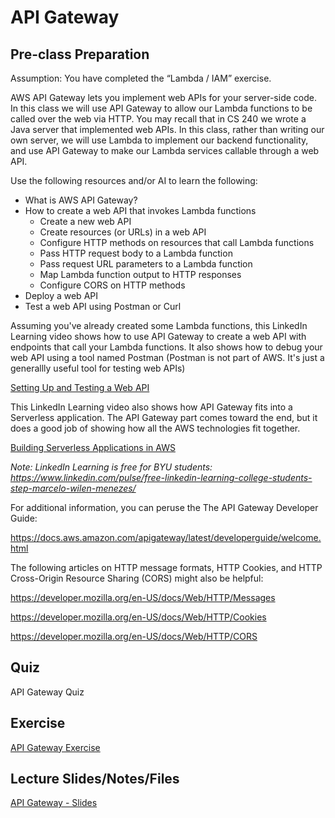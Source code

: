 # API Gateway

## Pre-class Preparation

Assumption: You have completed the “Lambda / IAM” exercise.

AWS API Gateway lets you implement web APIs for your server-side code.  In this class we will use API Gateway to allow our Lambda functions to be called over the web via HTTP.  You may recall that in CS 240 we wrote a Java server that implemented web APIs.  In this class, rather than writing our own server, we will use Lambda to implement our backend functionality, and use API Gateway to make our Lambda services callable through a web API.

Use the following resources and/or AI to learn the following:

- What is AWS API Gateway?
- How to create a web API that invokes Lambda functions
    - Create a new web API
    - Create resources (or URLs) in a web API
    - Configure HTTP methods on resources that call Lambda functions
    - Pass HTTP request body to a Lambda function
    - Pass request URL parameters to a Lambda function
    - Map Lambda function output to HTTP responses
    - Configure CORS on HTTP methods
- Deploy a web API
- Test a web API using Postman or Curl
 
Assuming you've already created some Lambda functions, this LinkedIn Learning video shows how to use API Gateway to create a web API with endpoints that call your Lambda functions. It also shows how to debug your web API using a tool named Postman (Postman is not part of AWS. It's just a generallly useful tool for testing web APIs)

[Setting Up and Testing a Web API](https://www.linkedin.com/learning/building-serverless-apps-on-aws-2/set-up-your-get-api-gateway
)

This LinkedIn Learning video also shows how API Gateway fits into a Serverless application. The API Gateway part comes toward the end, but it does a good job of showing how all the AWS technologies fit together.

[Building Serverless Applications in AWS](https://www.linkedin.com/learning/building-serverless-applications-in-aws/)

*Note: LinkedIn Learning is free for BYU students: https://www.linkedin.com/pulse/free-linkedin-learning-college-students-step-marcelo-wilen-menezes/*

For additional information, you can peruse the The API Gateway Developer Guide:

https://docs.aws.amazon.com/apigateway/latest/developerguide/welcome.html

The following articles on HTTP message formats, HTTP Cookies, and HTTP Cross-Origin Resource Sharing (CORS) might also be helpful:

https://developer.mozilla.org/en-US/docs/Web/HTTP/Messages

https://developer.mozilla.org/en-US/docs/Web/HTTP/Cookies

https://developer.mozilla.org/en-US/docs/Web/HTTP/CORS

 ## Quiz

 API Gateway Quiz

 ## Exercise

 [API Gateway Exercise](./api-gateway-exercise.md)

 ## Lecture Slides/Notes/Files

[API Gateway - Slides](https://docs.google.com/presentation/d/1YkFMAswitpwDzP6H7PZeFvjWQMLCdEQb9miM4_VKhd4/edit?usp=sharing)
